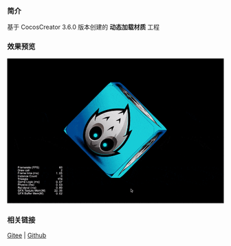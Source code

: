 ### 简介

基于 CocosCreator 3.6.0 版本创建的 **动态加载材质** 工程

### 效果预览
![image](../../../gif/202203/2022032701.gif)

### 相关链接
[Gitee](https://gitee.com/mirrors_cocos-creator/example-cases/tree/v2.4.3/assets/cases/3d) | [Github](https://github.com/cocos-creator/example-cases/tree/v2.4.3/assets/cases/3d)
